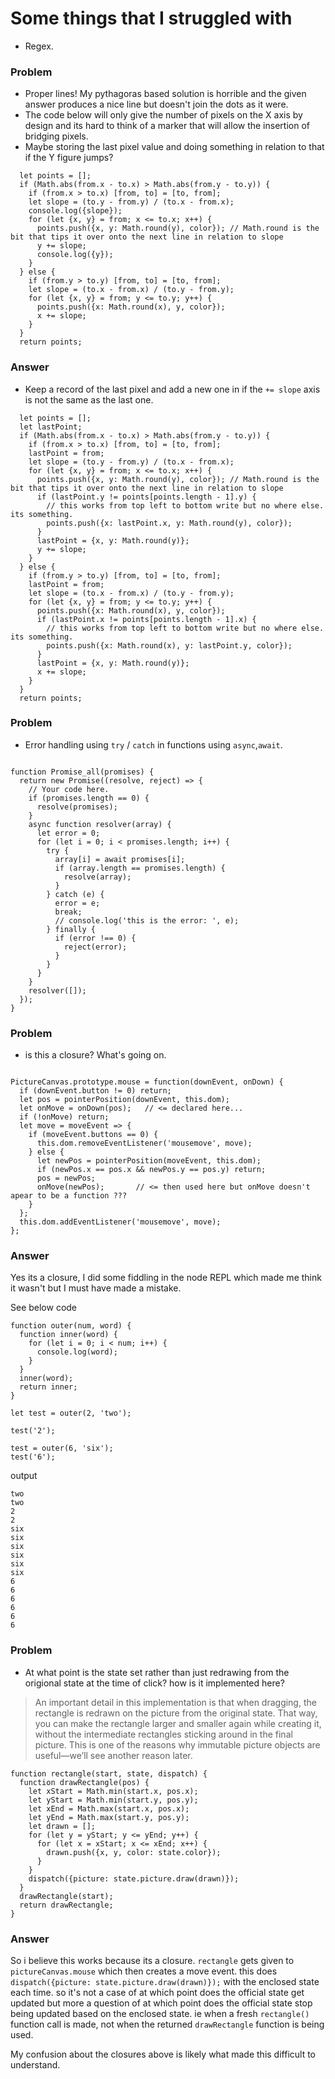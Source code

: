 # Some things that I struggled with

- Regex.

### Problem

- Proper lines! My pythagoras based solution is horrible and the given answer produces a nice line but doesn't join the dots as it were.
- The code below will only give the number of pixels on the X axis by design and its hard to think of a marker that will allow the insertion of bridging pixels.
- Maybe storing the last pixel value and doing something in relation to that if the Y figure jumps?

```
  let points = [];
  if (Math.abs(from.x - to.x) > Math.abs(from.y - to.y)) {
    if (from.x > to.x) [from, to] = [to, from];
    let slope = (to.y - from.y) / (to.x - from.x);
    console.log({slope});
    for (let {x, y} = from; x <= to.x; x++) {
      points.push({x, y: Math.round(y), color}); // Math.round is the bit that tips it over onto the next line in relation to slope
      y += slope;
      console.log({y});
    }
  } else {
    if (from.y > to.y) [from, to] = [to, from];
    let slope = (to.x - from.x) / (to.y - from.y);
    for (let {x, y} = from; y <= to.y; y++) {
      points.push({x: Math.round(x), y, color});
      x += slope;
    }
  }
  return points;

```

### Answer

- Keep a record of the last pixel and add a new one in if the `+= slope` axis is not the same as the last one.

```
  let points = [];
  let lastPoint;
  if (Math.abs(from.x - to.x) > Math.abs(from.y - to.y)) {
    if (from.x > to.x) [from, to] = [to, from];
    lastPoint = from;
    let slope = (to.y - from.y) / (to.x - from.x);
    for (let {x, y} = from; x <= to.x; x++) {
      points.push({x, y: Math.round(y), color}); // Math.round is the bit that tips it over onto the next line in relation to slope
      if (lastPoint.y != points[points.length - 1].y) {
        // this works from top left to bottom write but no where else. its something.
        points.push({x: lastPoint.x, y: Math.round(y), color});
      }
      lastPoint = {x, y: Math.round(y)};
      y += slope;
    }
  } else {
    if (from.y > to.y) [from, to] = [to, from];
    lastPoint = from;
    let slope = (to.x - from.x) / (to.y - from.y);
    for (let {x, y} = from; y <= to.y; y++) {
      points.push({x: Math.round(x), y, color});
      if (lastPoint.x != points[points.length - 1].x) {
        // this works from top left to bottom write but no where else. its something.
        points.push({x: Math.round(x), y: lastPoint.y, color});
      }
      lastPoint = {x, y: Math.round(y)};
      x += slope;
    }
  }
  return points;
```

### Problem

- Error handling using `try` / `catch` in functions using `async`,`await`.

```

function Promise_all(promises) {
  return new Promise((resolve, reject) => {
    // Your code here.
    if (promises.length == 0) {
      resolve(promises);
    }
    async function resolver(array) {
      let error = 0;
      for (let i = 0; i < promises.length; i++) {
        try {
          array[i] = await promises[i];
          if (array.length == promises.length) {
            resolve(array);
          }
        } catch (e) {
          error = e;
          break;
          // console.log('this is the error: ', e);
        } finally {
          if (error !== 0) {
            reject(error);
          }
        }
      }
    }
    resolver([]);
  });
}

```

### Problem

- is this a closure? What's going on.

```

PictureCanvas.prototype.mouse = function(downEvent, onDown) {
  if (downEvent.button != 0) return;
  let pos = pointerPosition(downEvent, this.dom);
  let onMove = onDown(pos);   // <= declared here...
  if (!onMove) return;
  let move = moveEvent => {
    if (moveEvent.buttons == 0) {
      this.dom.removeEventListener('mousemove', move);
    } else {
      let newPos = pointerPosition(moveEvent, this.dom);
      if (newPos.x == pos.x && newPos.y == pos.y) return;
      pos = newPos;
      onMove(newPos);		// <= then used here but onMove doesn't apear to be a function ???
    }
  };
  this.dom.addEventListener('mousemove', move);
};

```

### Answer

Yes its a closure, I did some fiddling in the node REPL which made me think it wasn't but I must have made a mistake.

See below code

```
function outer(num, word) {
  function inner(word) {
    for (let i = 0; i < num; i++) {
      console.log(word);
    }
  }
  inner(word);
  return inner;
}

let test = outer(2, 'two');

test('2');

test = outer(6, 'six');
test('6');

```

output

```
two
two
2
2
six
six
six
six
six
six
6
6
6
6
6
6

```

### Problem

- At what point is the state set rather than just redrawing from the origional state at the time of click? how is it implemented here?

> An important detail in this implementation is that when dragging, the rectangle is redrawn on the picture from the original state. That way, you can make the rectangle larger and smaller again while creating it, without the intermediate rectangles sticking around in the final picture. This is one of the reasons why immutable picture objects are useful—we’ll see another reason later.

```
function rectangle(start, state, dispatch) {
  function drawRectangle(pos) {
    let xStart = Math.min(start.x, pos.x);
    let yStart = Math.min(start.y, pos.y);
    let xEnd = Math.max(start.x, pos.x);
    let yEnd = Math.max(start.y, pos.y);
    let drawn = [];
    for (let y = yStart; y <= yEnd; y++) {
      for (let x = xStart; x <= xEnd; x++) {
        drawn.push({x, y, color: state.color});
      }
    }
    dispatch({picture: state.picture.draw(drawn)});
  }
  drawRectangle(start);
  return drawRectangle;
}
```

### Answer

So i believe this works because its a closure. `rectangle` gets given to `pictureCanvas.mouse` which then creates a move event. this does `dispatch({picture: state.picture.draw(drawn)});` with the enclosed state each time. so it's not a case of at which point does the official state get updated but more a question of at which point does the official state stop being updated based on the enclosed state. ie when a fresh `rectangle()` function call is made, not when the returned `drawRectangle` function is being used.

My confusion about the closures above is likely what made this difficult to understand.

